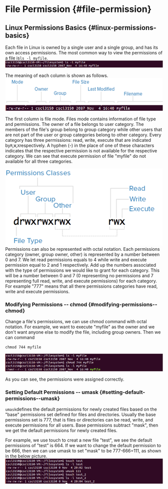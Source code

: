 # File Permission {#file-permission}

## Linux Permissions Basics {#linux-permissions-basics}

Each file in Linux is owned by a single user and a single group, and has its own access permissions. The most common way to view the permissions of a file is`ls -l myfile`.![](assets/ls_l.png)

The meaning of each column is shown as follows.![](assets/ls_l1.png)

The first column is file mode. Files mode contains information of file type and permissions. The owner of a file belongs to user category. The members of the file's group belong to group category while other users that are not part of the user or group categories belong to other category. Every category has three permissions: read, write, execute that are indicated by`R`,`W`,`X`respectively. A hyphen \(-\) in the place of one of these characters indicates that the respective permission is not available for the respective category. We can see that execute permission of file "myfile" do not available for all three categories.

![](assets/mode.png)Permissions can also be represented with octal notation. Each permissions category \(owner, group owner, other\) is represented by a number between 0 and 7. We let read permissions equals to 4 while write and execute permission equal to 2 and 1 respectively. Add up the numbers associated with the type of permissions we would like to grant for each category. This will be a number between 0 and 7 \(0 representing no permissions and 7 representing full read, write, and execute permissions\) for each category. For example "777" means that all there permissions categories have read, write and execute permissions.

### Modifying Permissions -- chmod {#modifying-permissions--chmod}

Change a file's permissions, we can use chmod command with octal notation. For example, we want to execute "myfile" as the owner and we don't want anyone else to modify the file, including group owners. Then we can command

```
chmod 744 myfile

```

![](assets/chmod.png)

As you can see, the permissions were assigned correctly.

### Setting Default Permissions -- umask {#setting-default-permissions--umask}

`umask`defines the default permissions for newly created files based on the "base" permissions set defined for files and directories. Usually the base permissions set is 777, that is files or directories can be read, write, and execute permissions for all users. Base permissions subtract "mask", then we get the default permissions for newly created files.

For example, we use touch to creat a new file "test", we see the default permissions of "test" is 664. If we want to change the default permission to be 666, then we can use umask to set "mask" to be 777-666=111, as shown in the below picture.![](assets/umask.png)

